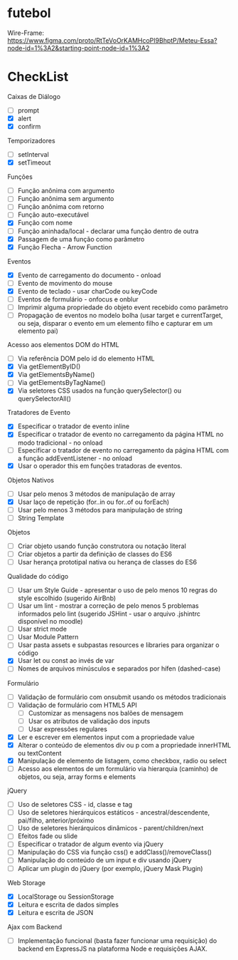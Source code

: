 # futebol
Wire-Frame: https://www.figma.com/proto/RtTeVoOrKAMHcoPI9BhptP/Meteu-Essa?node-id=1%3A2&starting-point-node-id=1%3A2
# CheckList

Caixas de Diálogo

- [ ] prompt
- [X] alert
- [X] confirm

Temporizadores

- [ ] setInterval
- [X] setTimeout

Funções

- [ ] Função anônima com argumento
- [ ] Função anônima sem argumento
- [ ] Função anônima com retorno
- [ ] Função auto-executável
- [X] Função com nome
- [ ] Função aninhada/local - declarar uma função dentro de outra
- [X] Passagem de uma função como parâmetro
- [X] Função Flecha - Arrow Function

Eventos

- [X] Evento de carregamento do documento - onload
- [ ] Evento de movimento do mouse
- [X] Evento de teclado - usar charCode ou keyCode
- [ ] Eventos de formulário - onfocus e onblur
- [ ] Imprimir alguma propriedade do objeto event recebido como parâmetro
- [ ] Propagação de eventos no modelo bolha (usar target e currentTarget, ou seja, disparar o evento em um elemento filho e capturar em um elemento pai)

Acesso aos elementos DOM do HTML

- [ ] Via referência DOM pelo id do elemento HTML
- [X] Via getElementByID()
- [X] Via getElementsByName()
- [ ] Via getElementsByTagName()
- [X] Via seletores CSS usados na função querySelector() ou querySelectorAll()

Tratadores de Evento

- [X] Especificar o tratador de evento inline
- [X] Especificar o tratador de evento no carregamento da página HTML no modo tradicional - no onload
- [ ] Especificar o tratador de evento no carregamento da página HTML com a função addEventListener - no onload
- [X] Usar o operador this em funções tratadoras de eventos.

Objetos Nativos

- [ ] Usar pelo menos 3 métodos de manipulação de array
- [X] Usar laço de repetição (for..in ou for..of ou forEach)
- [ ] Usar pelo menos 3 métodos para manipulação de string
- [ ] String Template

Objetos

- [ ] Criar objeto usando função construtora ou notação literal
- [ ] Criar objetos a partir da definição de classes do ES6
- [ ] Usar herança prototipal nativa ou herança de classes do ES6

Qualidade do código

- [ ] Usar um Style Guide - apresentar o uso de pelo menos 10 regras do style escolhido (sugerido AirBnb)
- [ ] Usar um lint - mostrar a correção de pelo menos 5 problemas informados pelo lint (sugerido JSHint - usar o arquivo .jshintrc disponível no moodle)
- [ ] Usar strict mode
- [ ] Usar Module Pattern
- [ ] Usar pasta assets e subpastas resources e libraries para organizar o código
- [X] Usar let ou const ao invés de var
- [ ] Nomes de arquivos minúsculos e separados por hífen (dashed-case)

Formulário

- [ ] Validação de formulário com onsubmit usando os métodos tradicionais
- [ ] Validação de formulário com HTML5 API
  - [ ] Customizar as mensagens nos balões de mensagem
  - [ ] Usar os atributos de validação dos inputs
  - [ ] Usar expressões regulares
- [X] Ler e escrever em elementos input com a propriedade value
- [X] Alterar o conteúdo de elementos div ou p com a propriedade innerHTML ou textContent
- [X] Manipulação de elemento de listagem, como checkbox, radio ou select
- [ ] Acesso aos elementos de um formulário via hierarquia (caminho) de objetos, ou seja, array forms e elements

jQuery

- [ ] Uso de seletores CSS - id, classe e tag
- [ ] Uso de seletores hierárquicos estáticos - ancestral/descendente, pai/filho, anterior/próximo
- [ ] Uso de seletores hierárquicos dinâmicos - parent/children/next
- [ ] Efeitos fade ou slide
- [ ] Especificar o tratador de algum evento via jQuery
- [ ] Manipulação do CSS via função css() e addClass()/removeClass()
- [ ] Manipulação do conteúdo de um input e div usando jQuery
- [ ] Aplicar um plugin do jQuery (por exemplo, jQuery Mask Plugin)

Web Storage

- [X] LocalStorage ou SessionStorage
- [X] Leitura e escrita de dados simples
- [X] Leitura e escrita de JSON

Ajax com Backend

- [ ] Implementação funcional (basta fazer funcionar uma requisição) do backend em ExpressJS na plataforma Node e requisições AJAX.
